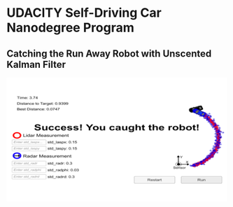 # UDACITY Self-Driving Car Nanodegree Program
## Catching the Run Away Robot with Unscented Kalman Filter

![Output](Catch-run-away-car.png)
